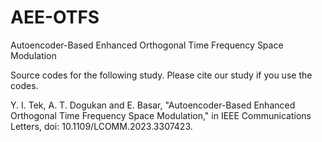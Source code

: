 # AEE-OTFS
Autoencoder-Based Enhanced Orthogonal Time Frequency Space Modulation

Source codes for the following study. Please cite our study if you use the codes.

Y. I. Tek, A. T. Dogukan and E. Basar, "Autoencoder-Based Enhanced Orthogonal Time Frequency Space Modulation," in IEEE Communications Letters, doi: 10.1109/LCOMM.2023.3307423.
